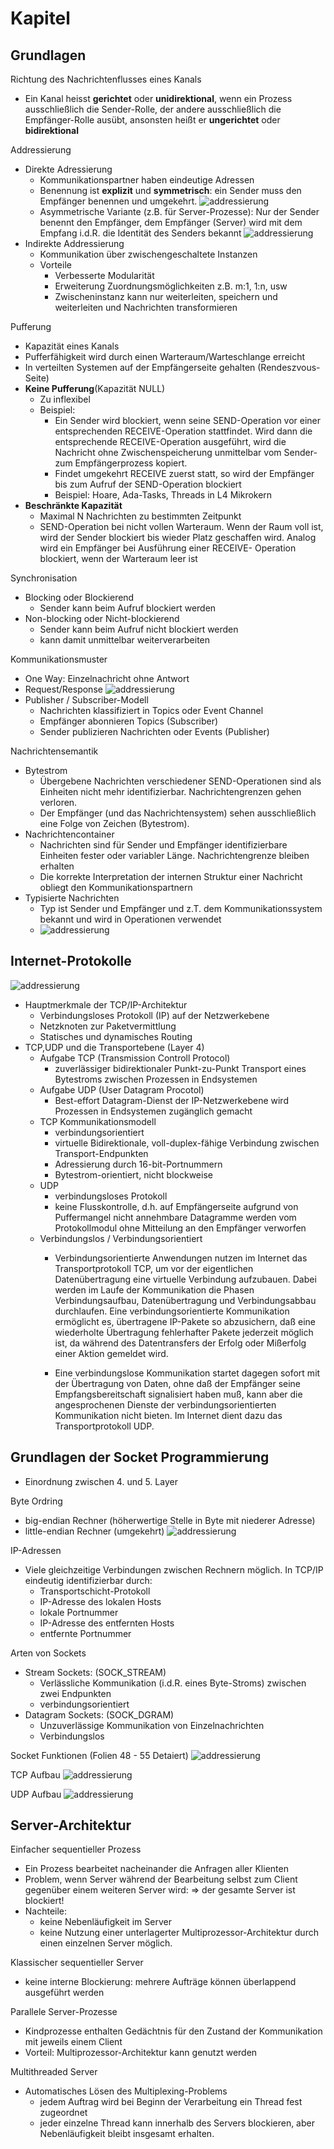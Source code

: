 # Kapitel 

## Grundlagen

Richtung des Nachrichtenflusses eines Kanals
* Ein Kanal heisst **gerichtet** oder **unidirektional**, wenn ein Prozess ausschließlich die Sender-Rolle, der andere ausschließlich die Empfänger-Rolle ausübt, ansonsten heißt er **ungerichtet** oder **bidirektional**

Addressierung
* Direkte Adressierung
  * Kommunikationspartner haben eindeutige Adressen
  * Benennung ist **explizit** und **symmetrisch**: ein Sender muss den Empfänger benennen und umgekehrt.
![addressierung](./images/kapitel2/addressierung1.PNG)
  * Asymmetrische Variante (z.B. für Server-Prozesse):
Nur der Sender benennt den Empfänger, dem Empfänger (Server)
wird mit dem Empfang i.d.R. die Identität des Senders bekannt
![addressierung](./images/kapitel2/addressierung2.PNG)
* Indirekte Addressierung
  * Kommunikation über zwischengeschaltete Instanzen
  * Vorteile
    * Verbesserte Modularität
    * Erweiterung Zuordnungsmöglichkeiten z.B. m:1, 1:n, usw
    * Zwischeninstanz kann nur weiterleiten, speichern und weiterleiten und Nachrichten transformieren

Pufferung
* Kapazität eines Kanals
* Pufferfähigkeit wird durch einen Warteraum/Warteschlange erreicht
* In verteilten Systemen auf der Empfängerseite gehalten (Rendeszvous-Seite)
* **Keine Pufferung**(Kapazität NULL)
  * Zu inflexibel
  * Beispiel:
    * Ein Sender wird blockiert, wenn seine SEND-Operation vor einer entsprechenden RECEIVE-Operation stattfindet. Wird dann die entsprechende RECEIVE-Operation ausgeführt, wird die Nachricht ohne Zwischenspeicherung unmittelbar vom Sender- zum Empfängerprozess kopiert.
    * Findet umgekehrt RECEIVE zuerst statt, so wird der Empfänger bis zum Aufruf der SEND-Operation blockiert
    * Beispiel: Hoare, Ada-Tasks, Threads in L4 Mikrokern
* **Beschränkte Kapazität**
  * Maximal N Nachrichten zu bestimmten Zeitpunkt
  * SEND-Operation bei nicht vollen Warteraum. Wenn der Raum voll ist, wird der Sender blockiert bis wieder Platz geschaffen wird. Analog wird ein Empfänger bei Ausführung einer RECEIVE- Operation blockiert, wenn der Warteraum leer ist

Synchronisation
* Blocking oder Blockierend
  * Sender kann beim Aufruf blockiert werden
* Non-blocking oder Nicht-blockierend
  * Sender kann beim Aufruf nicht blockiert werden
  * kann damit unmittelbar weiterverarbeiten

Kommunikationsmuster
* One Way: Einzelnachricht ohne Antwort
* Request/Response
![addressierung](./images/kapitel2/kommunikation1.PNG)
* Publisher / Subscriber-Modell
  * Nachrichten klassifiziert in Topics oder Event Channel
  * Empfänger abonnieren Topics (Subscriber)
  * Sender publizieren Nachrichten oder Events (Publisher)

Nachrichtensemantik
* Bytestrom
  * Übergebene Nachrichten verschiedener SEND-Operationen sind als Einheiten nicht mehr identifizierbar. Nachrichtengrenzen gehen verloren.
  * Der Empfänger (und das Nachrichtensystem) sehen ausschließlich eine Folge von Zeichen (Bytestrom).
* Nachrichtencontainer
  * Nachrichten sind für Sender und Empfänger identifizierbare Einheiten fester oder variabler Länge. Nachrichtengrenze bleiben erhalten
  * Die korrekte Interpretation der internen Struktur einer Nachricht obliegt den Kommunikationspartnern
* Typisierte Nachrichten
  * Typ ist Sender und Empfänger und z.T. dem Kommunikationssystem bekannt und wird in Operationen verwendet
  * ![addressierung](./images/kapitel2/nachrichtensemantik1.PNG)

## Internet-Protokolle

![addressierung](./images/kapitel2/internetprotokolle1.PNG)
* Hauptmerkmale der TCP/IP-Architektur
  * Verbindungsloses Protokoll (IP) auf der Netzwerkebene
  * Netzknoten zur Paketvermittlung
  * Statisches und dynamisches Routing
* TCP,UDP und die Transportebene (Layer 4)
  * Aufgabe TCP (Transmission Controll Protocol)
    * zuverlässiger bidirektionaler Punkt-zu-Punkt Transport eines Bytestroms zwischen Prozessen in Endsystemen
  * Aufgabe UDP (User Datagram Procotol)
    * Best-effort Datagram-Dienst der IP-Netzwerkebene wird Prozessen in Endsystemen zugänglich gemacht
  * TCP Kommunikationsmodell
    * verbindungsorientiert
    * virtuelle Bidirektionale, voll-duplex-fähige Verbindung zwischen Transport-Endpunkten
    * Adressierung durch 16-bit-Portnummern
    * Bytestrom-orientiert, nicht blockweise
  * UDP
    * verbindungsloses Protokoll
    * keine Flusskontrolle, d.h. auf Empfängerseite aufgrund von Puffermangel nicht annehmbare Datagramme werden vom Protokollmodul ohne Mitteilung an den Empfänger verworfen
  * Verbindungslos / Verbindungsorientiert
    * Verbindungsorientierte Anwendungen nutzen im Internet das Transportprotokoll TCP, um vor der eigentlichen Datenübertragung eine virtuelle Verbindung aufzubauen. Dabei werden im Laufe der Kommunikation die Phasen Verbindungsaufbau, Datenübertragung und Verbindungsabbau durchlaufen. Eine verbindungsorientierte Kommunikation ermöglicht es, übertragene IP-Pakete so abzusichern, daß eine wiederholte Übertragung fehlerhafter Pakete jederzeit möglich ist, da während des Datentransfers der Erfolg oder Mißerfolg einer Aktion gemeldet wird.

    * Eine verbindungslose Kommunikation startet dagegen sofort mit der Übertragung von Daten, ohne daß der Empfänger seine Empfangsbereitschaft signalisiert haben muß, kann aber die angesprochenen Dienste der verbindungsorientierten Kommunikation nicht bieten. Im Internet dient dazu das Transportprotokoll UDP.

## Grundlagen der Socket Programmierung
* Einordnung zwischen 4. und 5. Layer

Byte Ordring
* big-endian Rechner (höherwertige Stelle in Byte mit niederer Adresse)
* little-endian Rechner (umgekehrt)
![addressierung](./images/kapitel2/biglittleendian.PNG)

IP-Adressen
* Viele gleichzeitige Verbindungen zwischen Rechnern möglich. In TCP/IP eindeutig identifizierbar durch:
  * Transportschicht-Protokoll
  * IP-Adresse des lokalen Hosts
  * lokale Portnummer
  * IP-Adresse des entfernten Hosts
  * entfernte Portnummer

Arten von Sockets
* Stream Sockets: (SOCK_STREAM)
  * Verlässliche Kommunikation (i.d.R. eines Byte-Stroms) zwischen zwei Endpunkten
  * verbindungsorientiert
* Datagram Sockets: (SOCK_DGRAM)
  * Unzuverlässige Kommunikation von Einzelnachrichten
  * Verbindungslos

Socket Funktionen (Folien 48 - 55 Detaiert)
![addressierung](./images/kapitel2/socketfunktionen.PNG)

TCP Aufbau
![addressierung](./images/kapitel2/tcpaufbau.PNG)

UDP Aufbau
![addressierung](./images/kapitel2/udpaufbau.PNG)

## Server-Architektur

Einfacher sequentieller Prozess
* Ein Prozess bearbeitet nacheinander die Anfragen aller Klienten
* Problem, wenn Server während der Bearbeitung selbst zum Client gegenüber einem weiteren Server wird: ⇒ der gesamte Server ist blockiert!
* Nachteile:
  * keine Nebenläufigkeit im Server
  * keine Nutzung einer unterlagerter Multiprozessor-Architektur durch einen einzelnen Server möglich.

Klassischer sequentieller Server
* keine interne Blockierung: mehrere Aufträge können überlappend ausgeführt werden

Parallele Server-Prozesse
* Kindprozesse enthalten Gedächtnis für den Zustand der Kommunikation mit jeweils einem Client
* Vorteil: Multiprozessor-Architektur kann genutzt werden

Multithreaded Server
* Automatisches Lösen des Multiplexing-Problems
  * jedem Auftrag wird bei Beginn der Verarbeitung ein Thread fest zugeordnet
  * jeder einzelne Thread kann innerhalb des Servers blockieren, aber Nebenläufigkeit bleibt insgesamt erhalten.